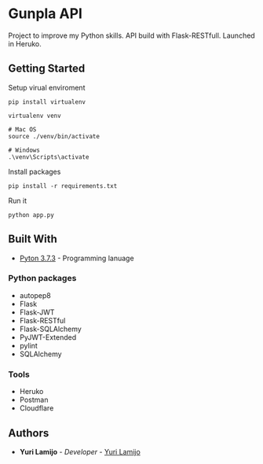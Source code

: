 # Gunpla API
Project to improve my Python skills.
API build with Flask-RESTfull. Launched in Heruko.

## Getting Started

Setup virual enviroment
```
pip install virtualenv

virtualenv venv

# Mac OS
source ./venv/bin/activate

# Windows
.\venv\Scripts\activate
```

Install packages
```
pip install -r requirements.txt
```

Run it
```
python app.py
```

## Built With
* [Pyton 3.7.3](https://www.python.org/) - Programming lanuage

### Python packages
*   autopep8 
*   Flask 
*   Flask-JWT 
*   Flask-RESTful 
*   Flask-SQLAlchemy 
*   PyJWT-Extended 
*   pylint 
*   SQLAlchemy 

### Tools
* Heruko
* Postman
* Cloudflare

## Authors

* **Yuri Lamijo** - *Developer* - [Yuri Lamijo](...)